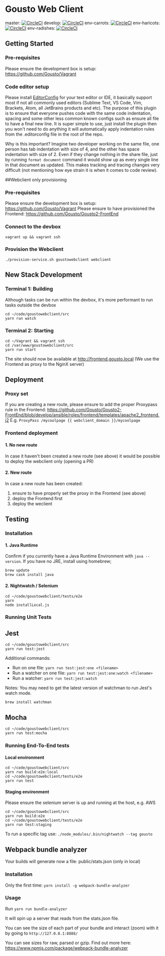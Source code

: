 Gousto Web Client
====

master: [![CircleCI](https://circleci.com/gh/Gousto/gousto-webclient/tree/master.svg?style=svg&circle-token=26e1e6a6cfe8924476e0eaeb6442f4dfd6e2f160)](https://circleci.com/gh/Gousto/gousto-webclient/tree/master)
develop: [![CircleCI](https://circleci.com/gh/Gousto/gousto-webclient/tree/develop.svg?style=svg&circle-token=26e1e6a6cfe8924476e0eaeb6442f4dfd6e2f160)](https://circleci.com/gh/Gousto/gousto-webclient/tree/develop)
env-carrots: [![CircleCI](https://circleci.com/gh/Gousto/gousto-webclient/tree/env-carrots.svg?style=svg&circle-token=26e1e6a6cfe8924476e0eaeb6442f4dfd6e2f160)](https://circleci.com/gh/Gousto/gousto-webclient/tree/env-carrots)
env-haricots: [![CircleCI](https://circleci.com/gh/Gousto/gousto-webclient/tree/env-haricots.svg?style=svg&circle-token=26e1e6a6cfe8924476e0eaeb6442f4dfd6e2f160)](https://circleci.com/gh/Gousto/gousto-webclient/tree/env-haricots)
env-radishes: [![CircleCI](https://circleci.com/gh/Gousto/gousto-webclient/tree/env-radishes.svg?style=svg&circle-token=26e1e6a6cfe8924476e0eaeb6442f4dfd6e2f160)](https://circleci.com/gh/Gousto/gousto-webclient/tree/env-radishes)

## Getting Started
### Pre-requisites
Please ensure the development box is setup: https://github.com/Gousto/Vagrant

### Code editor setup
Please install [EditorConfig](https://editorconfig.org/) for your text editor or IDE, it basically support most if not all commonly used editors (Sublime Text, VS Code, Vim, Brackets, Atom, all JetBrains products and etc). The purpose of this plugin is to ensure that everyone pushes code with the same code indentation, spacing and some other less common known configs such as ensure all file to have a final new line. It is super simple to use, just install the plugin then you won't need to do anything it will automatically apply indentation rules from the .editorconfig file in the root of the repo.

Why is this important? Imagine two developer working on the same file, one person has tab indentation with size of 4, and the other has space indentation with size of 2. Even if they change nothing in the share file, just by running `format document` command it would show up as every single line in that document as updated. This makes tracking and tracing changes very difficult (not mentioning how eye strain it is when it comes to code review).

##Webclient only provisioning
### Pre-requisites
Please ensure the development box is setup: https://github.com/Gousto/Vagrant
Please ensure to have provisioned the Frontend: https://github.com/Gousto/Gousto2-FrontEnd

### Connect to the devbox
``` vagrant up && vagrant ssh ```

### Provision the Webclient
```cd /vagrant
./provision-service.sh goustowebclient webclient
```

## New Stack Development
### Terminal 1: Building

Although tasks can be run within the devbox, it's more performant to run tasks outside the devbox
```shell
cd ~/code/goustowebclient/src
yarn run watch
```

### Terminal 2: Starting
```shell
cd ~/Vagrant && vagrant ssh
cd /var/www/goustowebclient/src
yarn run start
```

The site should now be available at http://frontend.gousto.local (We use the Frontend as proxy to the NginX server)

## Deployment
### Proxy set
If you are creating a new route, please ensure to add the proper Proxypass rule in the Frontend: https://github.com/Gousto/Gousto2-FrontEnd/blob/develop/ansible/roles/frontend/templates/apache2_frontend.j2
E.g. ```ProxyPass /mycoolpage {{ webclient_domain }}/mycoolpage```

### Frontend deployment
#### 1. No new route
In case it haven't been created a new route (see above) it would be possible to deploy the webclient only (opening a PR)
#### 2. New route
In case a new route has been created:
1) ensure to have properly set the proxy in the Frontend (see above)
2) deploy the Frontend first
3) deploy the weclient

## Testing
### Installation
#### 1. Java Runtime

Confirm if you currently have a Java Runtime Environment with `java --version`. If you have no JRE, install using homebrew;

```shell
brew update
brew cask install java
```

#### 2. Nightwatch / Selenium
```shell
cd ~/code/goustowebclient/tests/e2e
yarn
node installLocal.js
```

### Running Unit Tests

## Jest
```shell
cd ~/code/goustowebclient/src
yarn run test:jest
```

Additional commands:
- Run on one file: `yarn run test:jest:one <filename>`
- Run a watcher on one file: `yarn run test:jest:one:watch <filename>`
- Run a watcher: `yarn run test:jest:watch`

Notes:
You may need to get the latest version of watchman to run Jest's watch mode.
```shell
brew install watchman
```

## Mocha
```shell
cd ~/code/goustowebclient/src
yarn run test:mocha
```

### Running End-To-End tests
#### Local environment
```shell
cd ~/code/goustowebclient/src
yarn run build:e2e:local
cd ~/code/goustowebclient/tests/e2e
yarn run test
```

#### Staging environment
Please ensure the selenium server is up and running at the host, e.g. AWS
```shell
cd ~/code/goustowebclient/src
yarn run build:e2e
cd ~/code/goustowebclient/tests/e2e
yarn run test:staging
```

To run a specific tag use:
`./node_modules/.bin/nightwatch --tag gousto`

## Webpack bundle analyzer

Your builds will generate now a file: public/stats.json (only in local)

### Installation

Only the first time: `yarn install -g webpack-bundle-analyzer`

### Usage

Run
`yarn run bundle-analyzer`

It will spin up a server that reads from the stats.json file.

You can see the size of each part of your bundle and interact (zoom) with it by going to `http://127.0.0.1:8888/`

You can see sizes for raw, parsed or gzip. Find out more here:
https://www.npmjs.com/package/webpack-bundle-analyzer
